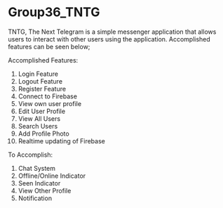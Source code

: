 # Group36_TNTG
TNTG, The Next Telegram is a simple messenger application that allows users to interact with other users using the application. Accomplished features can be seen below;


Accomplished Features:
1. Login Feature
2. Logout Feature
3. Register Feature
4. Connect to Firebase
5. View own user profile
6. Edit User Profile
7. View All Users
8. Search Users
9. Add Profile Photo
10. Realtime updating of Firebase


To Accomplish:
1. Chat System
2. Offline/Online Indicator
3. Seen Indicator
4. View Other Profile
5. Notification

